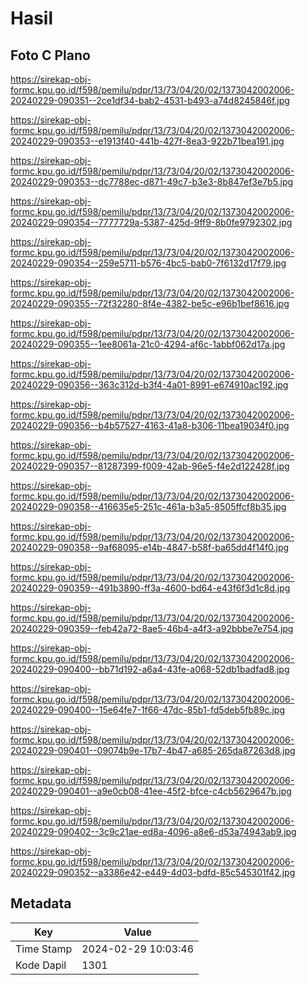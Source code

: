 # Hasil

## Foto C Plano

https://sirekap-obj-formc.kpu.go.id/f598/pemilu/pdpr/13/73/04/20/02/1373042002006-20240229-090351--2ce1df34-bab2-4531-b493-a74d8245846f.jpg

https://sirekap-obj-formc.kpu.go.id/f598/pemilu/pdpr/13/73/04/20/02/1373042002006-20240229-090353--e1913f40-441b-427f-8ea3-922b71bea191.jpg

https://sirekap-obj-formc.kpu.go.id/f598/pemilu/pdpr/13/73/04/20/02/1373042002006-20240229-090353--dc7788ec-d871-49c7-b3e3-8b847ef3e7b5.jpg

https://sirekap-obj-formc.kpu.go.id/f598/pemilu/pdpr/13/73/04/20/02/1373042002006-20240229-090354--7777729a-5387-425d-9ff9-8b0fe9792302.jpg

https://sirekap-obj-formc.kpu.go.id/f598/pemilu/pdpr/13/73/04/20/02/1373042002006-20240229-090354--259e5711-b576-4bc5-bab0-7f6132d17f79.jpg

https://sirekap-obj-formc.kpu.go.id/f598/pemilu/pdpr/13/73/04/20/02/1373042002006-20240229-090355--72f32280-8f4e-4382-be5c-e96b1bef8616.jpg

https://sirekap-obj-formc.kpu.go.id/f598/pemilu/pdpr/13/73/04/20/02/1373042002006-20240229-090355--1ee8061a-21c0-4294-af6c-1abbf062d17a.jpg

https://sirekap-obj-formc.kpu.go.id/f598/pemilu/pdpr/13/73/04/20/02/1373042002006-20240229-090356--363c312d-b3f4-4a01-8991-e674910ac192.jpg

https://sirekap-obj-formc.kpu.go.id/f598/pemilu/pdpr/13/73/04/20/02/1373042002006-20240229-090356--b4b57527-4163-41a8-b306-11bea19034f0.jpg

https://sirekap-obj-formc.kpu.go.id/f598/pemilu/pdpr/13/73/04/20/02/1373042002006-20240229-090357--81287399-f009-42ab-96e5-f4e2d122428f.jpg

https://sirekap-obj-formc.kpu.go.id/f598/pemilu/pdpr/13/73/04/20/02/1373042002006-20240229-090358--416635e5-251c-461a-b3a5-8505ffcf8b35.jpg

https://sirekap-obj-formc.kpu.go.id/f598/pemilu/pdpr/13/73/04/20/02/1373042002006-20240229-090358--9af68095-e14b-4847-b58f-ba65dd4f14f0.jpg

https://sirekap-obj-formc.kpu.go.id/f598/pemilu/pdpr/13/73/04/20/02/1373042002006-20240229-090359--491b3890-ff3a-4600-bd64-e43f6f3d1c8d.jpg

https://sirekap-obj-formc.kpu.go.id/f598/pemilu/pdpr/13/73/04/20/02/1373042002006-20240229-090359--feb42a72-8ae5-46b4-a4f3-a92bbbe7e754.jpg

https://sirekap-obj-formc.kpu.go.id/f598/pemilu/pdpr/13/73/04/20/02/1373042002006-20240229-090400--bb71d192-a6a4-43fe-a068-52db1badfad8.jpg

https://sirekap-obj-formc.kpu.go.id/f598/pemilu/pdpr/13/73/04/20/02/1373042002006-20240229-090400--15e64fe7-1f66-47dc-85b1-fd5deb5fb89c.jpg

https://sirekap-obj-formc.kpu.go.id/f598/pemilu/pdpr/13/73/04/20/02/1373042002006-20240229-090401--09074b9e-17b7-4b47-a685-265da87263d8.jpg

https://sirekap-obj-formc.kpu.go.id/f598/pemilu/pdpr/13/73/04/20/02/1373042002006-20240229-090401--a9e0cb08-41ee-45f2-bfce-c4cb5629647b.jpg

https://sirekap-obj-formc.kpu.go.id/f598/pemilu/pdpr/13/73/04/20/02/1373042002006-20240229-090402--3c9c21ae-ed8a-4096-a8e6-d53a74943ab9.jpg

https://sirekap-obj-formc.kpu.go.id/f598/pemilu/pdpr/13/73/04/20/02/1373042002006-20240229-090352--a3386e42-e449-4d03-bdfd-85c545301f42.jpg


## Metadata

| Key        | Value               |
| ---------- | ------------------- |
| Time Stamp | 2024-02-29 10:03:46 |
| Kode Dapil | 1301                |



